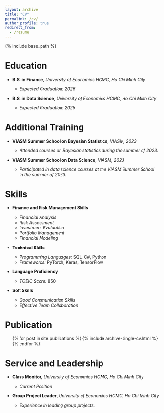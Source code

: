 ```yaml
---
layout: archive
title: "CV"
permalink: /cv/
author_profile: true
redirect_from:
  - /resume
---
```


{% include base_path %}

# Education

* **B.S. in Finance**, *University of Economics HCMC, Ho Chi Minh City*
  * *Expected Graduation: 2026*

* **B.S. in Data Science**, *University of Economics HCMC, Ho Chi Minh City*
  * *Expected Graduation: 2025*

# Additional Training

* **VIASM Summer School on Bayesian Statistics**, *VIASM, 2023*
  * *Attended courses on Bayesian statistics during the summer of 2023.*

* **VIASM Summer School on Data Science**, *VIASM, 2023*
  * *Participated in data science courses at the VIASM Summer School in the summer of 2023.*
  
# Skills

* **Finance and Risk Management Skills**
  * *Financial Analysis*
  * *Risk Assessment*
  * *Investment Evaluation*
  * *Portfolio Management*
  * *Financial Modeling*

* **Technical Skills**
  * *Programming Languages:* SQL, C#, Python
  * *Frameworks:* PyTorch, Keras, TensorFlow

* **Language Proficiency**
  * *TOEIC Score:* 850

* **Soft Skills**
  * *Good Communication Skills*
  * *Effective Team Collaboration*

# Publication
  <ul>{% for post in site.publications %}
    {% include archive-single-cv.html %}
  {% endfor %}</ul>
  
  
# Service and Leadership

* **Class Monitor**, *University of Economics HCMC, Ho Chi Minh City*
  * *Current Position*

* **Group Project Leader**, *University of Economics HCMC, Ho Chi Minh City*
  * *Experience in leading group projects.*
